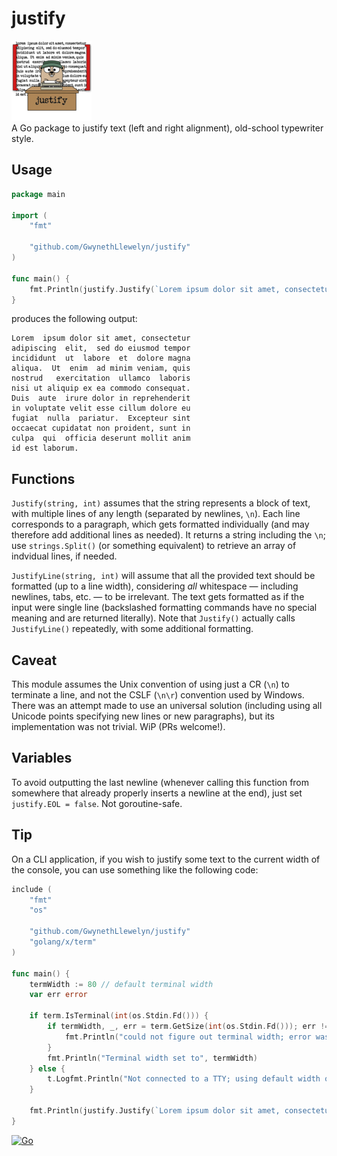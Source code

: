 # justify
![Justify Gopher Logo](assets/justify-gopher-logo-128x128.png)  
A Go package to justify text (left and right alignment), old-school typewriter style.

## Usage

```go
package main

import (
	"fmt"

	"github.com/GwynethLlewelyn/justify"
)

func main() {
	fmt.Println(justify.Justify(`Lorem ipsum dolor sit amet, consectetur adipiscing elit, sed do eiusmod tempor incididunt ut labore et dolore magna aliqua. Ut enim ad minim veniam, quis nostrud exercitation ullamco laboris nisi ut aliquip ex ea commodo consequat. Duis aute irure dolor in reprehenderit in voluptate velit esse cillum dolore eu fugiat nulla pariatur. Excepteur sint occaecat cupidatat non proident, sunt in culpa qui officia deserunt mollit anim id est laborum`, 40))	
}
```

produces the following output:

```
Lorem  ipsum dolor sit amet, consectetur
adipiscing  elit,  sed do eiusmod tempor
incididunt  ut  labore  et  dolore magna
aliqua.  Ut  enim  ad minim veniam, quis
nostrud   exercitation  ullamco  laboris
nisi ut aliquip ex ea commodo consequat.
Duis  aute  irure dolor in reprehenderit
in voluptate velit esse cillum dolore eu
fugiat  nulla  pariatur.  Excepteur sint
occaecat cupidatat non proident, sunt in
culpa  qui  officia deserunt mollit anim
id est laborum.
```

## Functions

`Justify(string, int)` assumes that the string represents a block of text, with multiple lines of any length (separated by newlines, `\n`). Each line corresponds to a paragraph, which gets formatted individually (and may therefore add additional lines as needed). It returns a string including the `\n`; use `strings.Split()` (or something equivalent) to retrieve an array of indvidual lines, if needed.  

`JustifyLine(string, int)` will assume that all the provided text should be formatted (up to a line width), considering *all* whitespace — including newlines, tabs, etc. — to be irrelevant. The text gets formatted as if the input were single line (backslashed formatting commands have no special meaning and are returned literally). Note that `Justify()` actually calls `JustifyLine()` repeatedly, with some additional formatting.

## Caveat

This module assumes the Unix convention of using just a CR (`\n`) to terminate a line, and not the CSLF (`\n\r`) convention used by Windows. There was an attempt made to use an universal solution (including using all Unicode points specifying new lines or new paragraphs), but its implementation was not trivial. WiP (PRs welcome!).

## Variables

To avoid outputting the last newline (whenever calling this function from somewhere that already properly inserts a newline at the end), just set `justify.EOL = false`. Not goroutine-safe. 

## Tip

On a CLI application, if you wish to justify some text to the current width of the console, you can use something like the following code:

```go
include (
	"fmt"
	"os"
	
	"github.com/GwynethLlewelyn/justify"
	"golang/x/term"
)

func main() {
	termWidth := 80 // default terminal width
	var err error
	
	if term.IsTerminal(int(os.Stdin.Fd())) {
		if termWidth, _, err = term.GetSize(int(os.Stdin.Fd())); err != nil {
			fmt.Println("could not figure out terminal width; error was", err) // handle (or ignore) error
		}
		fmt.Println("Terminal width set to", termWidth)
	} else {
		t.Logfmt.Println("Not connected to a TTY; using default width of", termWidth)
	}
	
	fmt.Println(justify.Justify(`Lorem ipsum dolor sit amet, consectetur adipiscing elit, sed do eiusmod tempor incididunt ut labore et dolore magna aliqua.\nUt enim ad minim veniam, quis nostrud exercitation ullamco laboris nisi ut aliquip ex ea commodo consequat.\nDuis aute irure dolor in reprehenderit in voluptate velit esse cillum dolore eu fugiat nulla pariatur.\nExcepteur sint occaecat cupidatat non proident, sunt in culpa qui officia deserunt mollit anim id est laborum`, termWidth))
}
```

[![Go](https://github.com/GwynethLlewelyn/justify/actions/workflows/go.yml/badge.svg)](https://github.com/GwynethLlewelyn/justify/actions/workflows/go.yml)